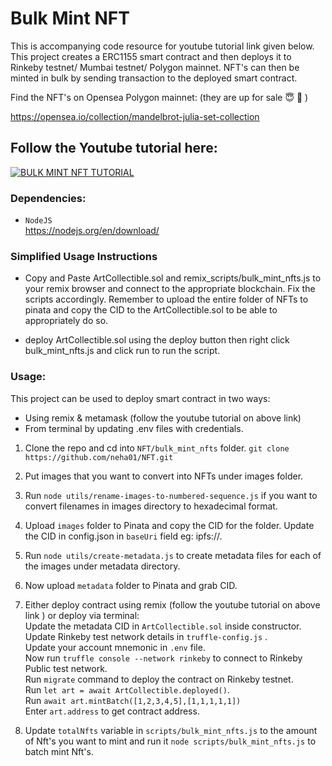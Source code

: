 # Bulk Mint NFT

This is accompanying code resource for youtube tutorial link given below.
This project creates a ERC1155 smart contract and then deploys it to Rinkeby testnet/ Mumbai testnet/ Polygon mainnet.
NFT's can then be minted in bulk by sending transaction to the deployed smart contract.

Find the NFT's on Opensea Polygon mainnet: (they are up for sale 😇 🥰 )

https://opensea.io/collection/mandelbrot-julia-set-collection

## Follow the Youtube tutorial here:
[![BULK MINT NFT TUTORIAL](https://img.youtube.com/vi/KbhiAaRdgwc/0.jpg)](https://www.youtube.com/watch?v=KbhiAaRdgwc)  

### Dependencies:

-   `NodeJS`  
    https://nodejs.org/en/download/

### Simplified Usage Instructions

-  Copy and Paste ArtCollectible.sol and remix_scripts/bulk_mint_nfts.js to your remix browser and connect
   to the appropriate blockchain. Fix the scripts accordingly. Remember to upload the entire folder of NFTs to pinata and copy the CID to the ArtCollectible.sol to be able to appropriately do so.

-  deploy ArtCollectible.sol using the deploy button then right click bulk_mint_nfts.js and click run to run the script.

### Usage:

This project can be used to deploy smart contract in two ways:

-   Using remix & metamask (follow the youtube tutorial on above link)
-   From terminal by updating .env files with credentials.

1. Clone the repo and cd into `NFT/bulk_mint_nfts` folder.
   `git clone https://github.com/neha01/NFT.git`

2. Put images that you want to convert into NFTs under images folder.

3. Run `node utils/rename-images-to-numbered-sequence.js` if you want to convert filenames in images directory to hexadecimal format.

4. Upload `images` folder to Pinata and copy the CID for the folder. Update the CID in config.json in `baseUri` field eg: ipfs://<CID>.

5. Run `node utils/create-metadata.js` to create metadata files for each of the images under metadata directory.

6. Now upload `metadata` folder to Pinata and grab CID.

7. Either deploy contract using remix (follow the youtube tutorial on above link ) or deploy via terminal:  
   Update the metadata CID in `ArtCollectible.sol` inside constructor.  
   Update Rinkeby test network details in `truffle-config.js` .  
   Update your account mnemonic in `.env` file.  
   Now run `truffle console --network rinkeby` to connect to Rinkeby Public test network.  
   Run `migrate` command to deploy the contract on Rinkeby testnet.  
   Run `let art = await ArtCollectible.deployed()`.  
   Run `await art.mintBatch([1,2,3,4,5],[1,1,1,1,1])`  
   Enter `art.address` to get contract address.

8. Update `totalNfts` variable in `scripts/bulk_mint_nfts.js` to the amount of Nft's you want to mint and run it `node scripts/bulk_mint_nfts.js` to batch mint Nft's.
